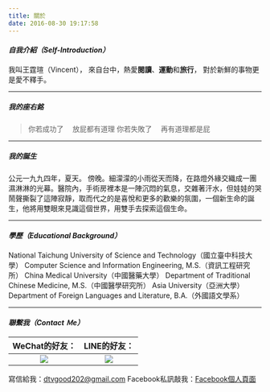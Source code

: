 ```yaml
---
title: 關於
date: 2016-08-30 19:17:58
---
```


#### _自我介紹（Self-Introduction）_
我叫王霆瑄（Vincent），
來自台中，熱愛**閱讀**、**運動**和**旅行**，
對於新鮮的事物更是愛不釋手。

***

##### 我的座右銘
> 你若成功了
&emsp;放屁都有道理
你若失敗了
&emsp;再有道理都是屁

***

##### 我的誕生
公元一九九四年，夏天。
傍晚。細濛濛的小雨從天而降，在路燈外緣交織成一團濕淋淋的光幕。醫院內，手術房裡本是一陣沉悶的氣息，交雜著汗水，但娃娃的哭鬧聲撕裂了這陣寂靜，取而代之的是喜悅和更多的歡樂的氛圍，一個新生命的誕生，他將用雙眼來見識這個世界，用雙手去探索這個生命。
***

#### _學歷（Educational Background）_
National Taichung University of Science and Technology（國立臺中科技大學）
Computer Science and Information Engineering, M.S.（資訊工程研究所）
China Medical University（中國醫藥大學）
Department of Traditional Chinese Medicine, M.S.（中國醫學研究所）
Asia University（亞洲大學）
Department of Foreign Languages and Literature, B.A.（外國語文學系）
***

#### _聯繫我（Contact Ｍe）_
| WeChat的好友：  | LINE的好友： |
|:-------------: |:---------------:|
| <img src="/images/wechat.png"> | <img src="/images/line.jpg"> |

寫信給我：<dtvgood202@gmail.com>
Facebook私訊敲我：[Facebook個人頁面](https://www.facebook.com/VincentTingSyuanWang)
